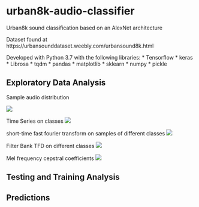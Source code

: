 # urban8k-audio-classifier
<p> Urban8k sound classification based on an AlexNet architecture </p>
<p> Dataset found at https://urbansounddataset.weebly.com/urbansound8k.html </p>
Developed with Python 3.7 with the following libraries:
* Tensorflow
* keras
* Librosa
* tqdm
* pandas
* matplotlib
* sklearn
* numpy
* pickle

## Exploratory Data Analysis
Sample audio distribution

<img src="https://raw.githubusercontent.com/awln/urban8k-audio-classifier/master/distribution.png"/>

Time Series on classes
<img src="https://raw.githubusercontent.com/awln/urban8k-audio-classifier/master/time_series.png"/>

short-time fast fourier transform on samples of different classes
<img src="https://raw.githubusercontent.com/awln/urban8k-audio-classifier/master/fft.png"/>

Filter Bank TFD on different classes
<img src="https://raw.githubusercontent.com/awln/urban8k-audio-classifier/master/filterbank.png"/>

Mel frequency cepstral coefficients
<img src="https://raw.githubusercontent.com/awln/urban8k-audio-classifier/master/mfcc.png"/>
    
## Testing and Training Analysis

## Predictions
